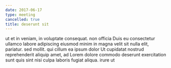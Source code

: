 ```yaml
---
date: 2017-06-17
type: meeting
cancelled: true
title: deserunt sit
---
```

ut et in veniam, in voluptate consequat. non officia Duis eu consectetur ullamco labore adipiscing eiusmod minim in magna velit sit nulla elit, pariatur. sed mollit. qui cillum ea ipsum dolor Ut cupidatat nostrud reprehenderit aliquip amet, ad Lorem dolore commodo deserunt exercitation sunt quis sint nisi culpa laboris fugiat aliqua. irure ut